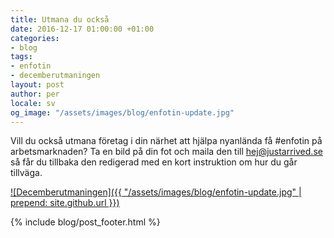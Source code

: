 ```yaml
---
title: Utmana du också
date: 2016-12-17 01:00:00 +01:00
categories:
- blog
tags:
- enfotin
- decemberutmaningen
layout: post
author: per
locale: sv
og_image: "/assets/images/blog/enfotin-update.jpg"
---
```


Vill du också utmana företag i din närhet att hjälpa nyanlända få #enfotin på arbetsmarknaden? Ta en bild på din fot och maila den till [hej@justarrived.se](mailto:hej@justarrived.se) så får du tillbaka den redigerad med en kort instruktion om hur du går tillväga.

[![Decemberutmaningen]({{ "/assets/images/blog/enfotin-update.jpg" | prepend: site.github.url }})](https://justarrived.se/decemberutmaningen)

{% include blog/post_footer.html %}
